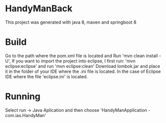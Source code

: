 # HandyManBack

This project was generated with java 8, maven and springboot 8

# Build
 Go to the path where the pom.xml file is located and Run 'mvn clean install -U', 
 If you want to import the project into eclipse, I first run:  'mvn eclipse:eclipse' and run 'mvn eclipse:clean'
 Download lombok.jar and place it in the folder of your IDE where the .ini file is located.
 In the case of Eclipse IDE where the file 'eclipse.ini' is located.
 
# Running 
Select run -> Java Aplication and then choose 'HandyManApplication - com.ias.HandyMan'
 
 
 
